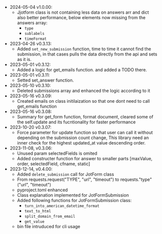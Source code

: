 
- 2024-05-04 v1.0.00:
    * Jjotform class is not containing less data on answers arr and dict also better performance, below elements now missing from the answers array:
        * `type`
        * `sublabels`
        * `timeFormat`
- 2023-04-26 v0.3.13: 
  * Added `set_new_submission` function, time to time it cannot find the submission, in that cases pulls the data directly from the api and sets as it is.
- 2023-05-01 v0.3.12: 
  * Added a logic for get_emails function. and added a TODO there.
- 2023-05-01 v0.3.11: 
  * Setted set_answer function.
- 2023-05-10 v0.3.10: 
  * Deleted submissions array and enhanced the logic according to it
- 2023-05-16 v0.3.09: 
  * Created emails on class initilaization so that one dont need to call get_emails function
- 2023-05-16 v0.3.08: 
  * Summary for get_form function, format document, cleared some of the self.update and its fucntionality for faster performance
- 2023-10-20 v0.3.07: 
  * Force parameter for update function so that user can call it without depending on the submission count change, This library need an inner check for the highest updated_at value descending order. 
- 2023-11-08, v0.3.06: 
  * Unused param selectedFields is omited
  * Added constructer function for answer to smaller parts [maxValue, order, selectedField, cfname, static]
- 2023-12-14, v0.4.00: 
  * Added `delete_submission` call for JotForm class
  * From requests.request("TYPE", "url", "timeout") to requests."type"("url", "timeout")
  * pyproject.toml enhanced
  * Class explanation implemented for JotFormSubmission
  * Added following functions for JotFormSubmission class:
    * `turn_into_american_datetime_format`
    * `text_to_html`
    * `split_domain_from_email`
    * `get_value`
  * bin file intruduced for cli usage
